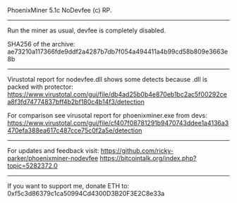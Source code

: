 PhoenixMiner 5.1c NoDevfee (c) RP.
**********************************

Run the miner as usual, devfee is completely disabled.

SHA256 of the archive: ae73210a117366fde9ddf2a4287b7db7f054a494411a4b99cd58b809e3663e8b

--------------------------------------------------------------------------------------------
Virustotal report for nodevfee.dll shows some detects because .dll is packed with protector:
https://www.virustotal.com/gui/file/db4ad25b0b4e870eb1bc2ac5f00292cea8f3fd74774837bff4b2bf180c4b14f3/detection

For comparison see virusotal report for phoenixminer.exe from devs:
https://www.virustotal.com/gui/file/cf407f08781291b9470743ddee1a4136a3470efa388ea617c487cce75c0f2a5e/detection

-------------------------------
For updates and feedback visit:
https://github.com/ricky-parker/phoenixminer-nodevfee
https://bitcointalk.org/index.php?topic=5282372.0

-----------------------------------------
If you want to support me, donate ETH to:
0xf5c3d86379c1ca50994Cd4300D3B20F3E2C8e33a
